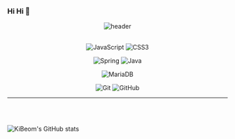 ### Hi Hi 👋

<!--
**hgb926/hgb926** is a ✨ _special_ ✨ repository because its `README.md` (this file) appears on your GitHub profile.

Here are some ideas to get you started:

- 🔭 I’m currently working on ...
- 🌱 I’m currently learning ...
- 👯 I’m looking to collaborate on ...
- 🤔 I’m looking for help with ...
- 💬 Ask me about ...
- 📫 How to reach me: ...
- 😄 Pronouns: ...
- ⚡ Fun fact: ...
-->
<div align="center">

  
![header](https://capsule-render.vercel.app/api?type=waving&color=7F7FD5&text=%20KiBeom_Han%20%20&height=200&fontSize=60&fontColor=ffffff) <br> <br>



![JavaScript](https://img.shields.io/badge/javascript-%23323330.svg?style=for-the-badge&logo=javascript&logoColor=%23F7DF1E)
![CSS3](https://img.shields.io/badge/css3-%231572B6.svg?style=for-the-badge&logo=css3&logoColor=white)<br>


![Spring](https://img.shields.io/badge/spring-%236DB33F.svg?style=for-the-badge&logo=spring&logoColor=white)
![Java](https://img.shields.io/badge/java-%23ED8B00.svg?style=for-the-badge&logo=openjdk&logoColor=white)<br>


![MariaDB](https://img.shields.io/badge/MariaDB-003545?style=for-the-badge&logo=mariadb&logoColor=white)<br>


![Git](https://img.shields.io/badge/git-%23F05033.svg?style=for-the-badge&logo=git&logoColor=white)
![GitHub](https://img.shields.io/badge/github-%23121011.svg?style=for-the-badge&logo=github&logoColor=white)

---

</div>
<br><br>

![KiBeom's GitHub stats](https://github-readme-stats.vercel.app/api?username=hgb926&theme=dark&show_icons=true)

